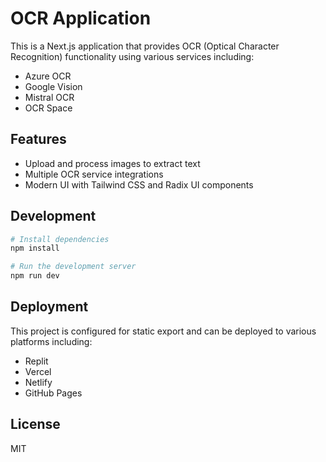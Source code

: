 # OCR Application

This is a Next.js application that provides OCR (Optical Character Recognition) functionality using various services including:
- Azure OCR
- Google Vision
- Mistral OCR
- OCR Space

## Features

- Upload and process images to extract text
- Multiple OCR service integrations
- Modern UI with Tailwind CSS and Radix UI components

## Development

```bash
# Install dependencies
npm install

# Run the development server
npm run dev
```

## Deployment

This project is configured for static export and can be deployed to various platforms including:
- Replit
- Vercel
- Netlify
- GitHub Pages

## License

MIT 